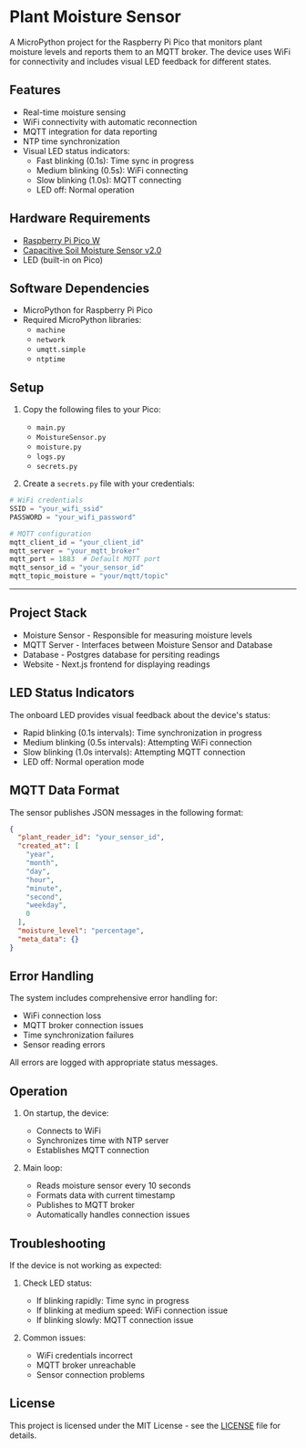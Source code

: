 # Plant Moisture Sensor

A MicroPython project for the Raspberry Pi Pico that monitors plant moisture levels and reports them to an MQTT broker. The device uses WiFi for connectivity and includes visual LED feedback for different states.

## Features

- Real-time moisture sensing
- WiFi connectivity with automatic reconnection
- MQTT integration for data reporting
- NTP time synchronization
- Visual LED status indicators:
  - Fast blinking (0.1s): Time sync in progress
  - Medium blinking (0.5s): WiFi connecting
  - Slow blinking (1.0s): MQTT connecting
  - LED off: Normal operation

## Hardware Requirements

- [Raspberry Pi Pico W](https://www.raspberrypi.com/documentation/microcontrollers/pico-series.html)
- [Capacitive Soil Moisture Sensor v2.0](https://www.amazon.com/Capacitive-Corrosion-Resistant-3-3V-5-5V-Detection/dp/B09XH5DRXV/ref=asc_df_B09XH5DRXV?mcid=30eea87fce0638beb23ebcdde31202ef&hvocijid=11877988887976499095-B09XH5DRXV-&hvexpln=73&tag=hyprod-20&linkCode=df0&hvadid=721245378154&hvpos=&hvnetw=g&hvrand=11877988887976499095&hvpone=&hvptwo=&hvqmt=&hvdev=c&hvdvcmdl=&hvlocint=&hvlocphy=9031950&hvtargid=pla-2281435177618&psc=1)
- LED (built-in on Pico)

## Software Dependencies

- MicroPython for Raspberry Pi Pico
- Required MicroPython libraries:
  - `machine`
  - `network`
  - `umqtt.simple`
  - `ntptime`

## Setup

1. Copy the following files to your Pico:

   - `main.py`
   - `MoistureSensor.py`
   - `moisture.py`
   - `logs.py`
   - `secrets.py`

2. Create a `secrets.py` file with your credentials:

```python
# WiFi credentials
SSID = "your_wifi_ssid"
PASSWORD = "your_wifi_password"

# MQTT configuration
mqtt_client_id = "your_client_id"
mqtt_server = "your_mqtt_broker"
mqtt_port = 1883  # Default MQTT port
mqtt_sensor_id = "your_sensor_id"
mqtt_topic_moisture = "your/mqtt/topic"
```

---

## Project Stack

- Moisture Sensor - Responsible for measuring moisture levels
- MQTT Server - Interfaces between Moisture Sensor and Database
- Database - Postgres database for persiting readings
- Website - Next.js frontend for displaying readings

## LED Status Indicators

The onboard LED provides visual feedback about the device's status:

- Rapid blinking (0.1s intervals): Time synchronization in progress
- Medium blinking (0.5s intervals): Attempting WiFi connection
- Slow blinking (1.0s intervals): Attempting MQTT connection
- LED off: Normal operation mode

## MQTT Data Format

The sensor publishes JSON messages in the following format:

```json
{
  "plant_reader_id": "your_sensor_id",
  "created_at": [
    "year",
    "month",
    "day",
    "hour",
    "minute",
    "second",
    "weekday",
    0
  ],
  "moisture_level": "percentage",
  "meta_data": {}
}
```

## Error Handling

The system includes comprehensive error handling for:

- WiFi connection loss
- MQTT broker connection issues
- Time synchronization failures
- Sensor reading errors

All errors are logged with appropriate status messages.

## Operation

1. On startup, the device:

   - Connects to WiFi
   - Synchronizes time with NTP server
   - Establishes MQTT connection

2. Main loop:

   - Reads moisture sensor every 10 seconds
   - Formats data with current timestamp
   - Publishes to MQTT broker
   - Automatically handles connection issues

## Troubleshooting

If the device is not working as expected:

1. Check LED status:

   - If blinking rapidly: Time sync in progress
   - If blinking at medium speed: WiFi connection issue
   - If blinking slowly: MQTT connection issue

2. Common issues:

   - WiFi credentials incorrect
   - MQTT broker unreachable
   - Sensor connection problems

## License

This project is licensed under the MIT License - see the [LICENSE](LICENSE) file for details.
